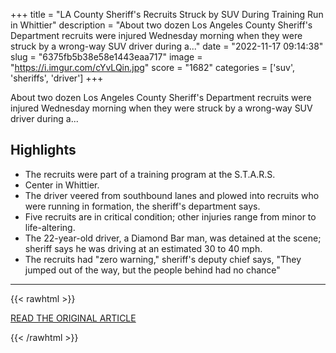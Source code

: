 +++
title = "LA County Sheriff's Recruits Struck by SUV During Training Run in Whittier"
description = "About two dozen Los Angeles County Sheriff's Department recruits were injured Wednesday morning when they were struck by a wrong-way SUV driver during a..."
date = "2022-11-17 09:14:38"
slug = "6375fb5b38e58e1443eaa717"
image = "https://i.imgur.com/cYvLQin.jpg"
score = "1682"
categories = ['suv', 'sheriffs', 'driver']
+++

About two dozen Los Angeles County Sheriff's Department recruits were injured Wednesday morning when they were struck by a wrong-way SUV driver during a...

## Highlights

- The recruits were part of a training program at the S.T.A.R.S.
- Center in Whittier.
- The driver veered from southbound lanes and plowed into recruits who were running in formation, the sheriff's department says.
- Five recruits are in critical condition; other injuries range from minor to life-altering.
- The 22-year-old driver, a Diamond Bar man, was detained at the scene; sheriff says he was driving at an estimated 30 to 40 mph.
- The recruits had "zero warning," sheriff's deputy chief says, "They jumped out of the way, but the people behind had no chance"

---

{{< rawhtml >}}
  <p class="article-category">
    <a target="_blank" href="https://www.nbclosangeles.com/news/local/la-county-sheriffs-department-recruits-injured-whittier-crash/3035099/">READ THE ORIGINAL ARTICLE</a>
  </p>
{{< /rawhtml >}}
